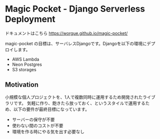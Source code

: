 # Magic Pocket - Django Serverless Deployment

ドキュメントはこちら
https://worgue.github.io/magic-pocket/


magic-pocket の目標は、サーバレスDjangoです。Djangoを以下の環境にデプロイします。

- AWS Lambda
- Neon Postgres
- S3 storages

## Motivation

小規模な個人プロジェクトを、1人で複数同時に運用するため開発されたライブラリです。
気軽に作り、飽きたら放っておく、というスタイルで運用するため、以下の要件が最終目標になっています。

- サーバーの保守が不要
- 使わない間のコストが不要
- 環境を作る時にやる気を出す必要なし
